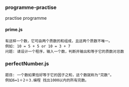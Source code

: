 ### programme-practise
practise programme


#### prime.js
	有这样一个数，它可由两个质数的和组成，且这两个质数不唯一。
	例如: 10 = 5 + 5 or 10 = 3 + 7
	问题: 请设计一个程序，输入一个数，判断并输出和等于它的质数对总数

### perfectNumber.js
	题目: 一个数如果恰好等于它的因子之和，这个数就称为"完数"。
	例如6=1＋2＋3.编程 找出1000以内的所有完数。 